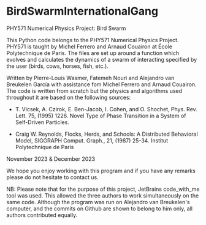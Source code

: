 # BirdSwarmInternationalGang
PHY571 Numerical Physics Project:  Bird Swarm

This Python code belongs to the PHY571 Numerical Physics Project. 
PHY571 is taught by Michel Ferrero and Arnaud Couairon at École Polytechnique de Paris.
The files are set up around a function which evolves  and calculates the dynamics of a swarm of interacting specified by the user (birds, cows, horses, fish, etc.).

Written by Pierre-Louis Wasmer, Fatemeh Nouri and Alejandro van Breukelen García with assistance fom Michel Ferrero and Arnaud Couairon.
The code is written from scratch but the physics and algorithms used throughout it are based on the following sources:

-  T. Vicsek, A. Czirok, E. Ben-Jacob, I. Cohen, and O. Shochet, Phys. Rev. Lett. 75, (1995) 1226. Novel Type of Phase Transition in a System of Self-Driven Particles.
  
-  Craig W. Reynolds, Flocks, Herds, and Schools: A Distributed Behavioral Model, SIGGRAPH Comput. Graph., 21, (1987) 25-34.
  Institut Polytechnique de Paris
  
November 2023 & December 2023

We hope you enjoy working with this program and if you have any remarks please do not hesitate to contact us.

NB: Please note that for the purpose of this project, JetBrains code_with_me tool was used. This allowed the three authors to work simultaneously on the same code. Although the program was run on Alejandro van Breukelen's computer, and the commits on Github are shown to belong to him only, all authors contributed equally.
